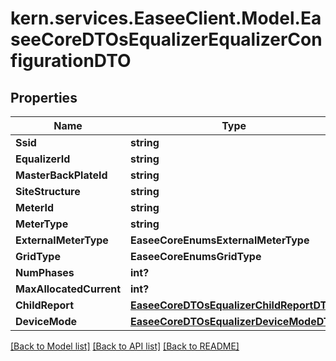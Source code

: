 # kern.services.EaseeClient.Model.EaseeCoreDTOsEqualizerEqualizerConfigurationDTO

## Properties

Name | Type | Description | Notes
------------ | ------------- | ------------- | -------------
**Ssid** | **string** |  | [optional] 
**EqualizerId** | **string** |  | [optional] 
**MasterBackPlateId** | **string** |  | [optional] 
**SiteStructure** | **string** |  | [optional] 
**MeterId** | **string** |  | [optional] 
**MeterType** | **string** |  | [optional] 
**ExternalMeterType** | **EaseeCoreEnumsExternalMeterType** |  | [optional] 
**GridType** | **EaseeCoreEnumsGridType** |  | [optional] 
**NumPhases** | **int?** |  | [optional] 
**MaxAllocatedCurrent** | **int?** |  | [optional] 
**ChildReport** | [**EaseeCoreDTOsEqualizerChildReportDTO**](EaseeCoreDTOsEqualizerChildReportDTO.md) |  | [optional] 
**DeviceMode** | [**EaseeCoreDTOsEqualizerDeviceModeDTO**](EaseeCoreDTOsEqualizerDeviceModeDTO.md) |  | [optional] 

[[Back to Model list]](../README.md#documentation-for-models) [[Back to API list]](../README.md#documentation-for-api-endpoints) [[Back to README]](../README.md)

